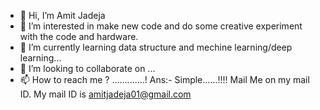 - 👋 Hi, I’m Amit Jadeja
- 👀 I’m interested in make new code and do some creative experiment with the code and hardware.
- 🌱 I’m currently learning data structure and mechine learning/deep learning...
- 💞️ I’m looking to collaborate on ...
- 📫 How to reach me ?   .............! Ans:- Simple......!!!! Mail Me on my mail ID. My mail ID is amitjadeja01@gmail.com

<!---
amitjadeja01 is a ✨ special ✨ repository because its `README.md` (this file) appears on your GitHub profile.
You can click the Preview link to take a look at your changes.
--->
